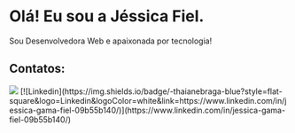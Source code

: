 # Olá! Eu sou a Jéssica Fiel.

Sou Desenvolvedora Web e apaixonada por tecnologia!

## Contatos:

<div>
<a href = "mailto:jessicagamafiel@gmail.com"><img src="https://img.shields.io/badge/Gmail-D14836?style=for-the-badge&logo=gmail&logoColor=white" target="_blank"></a>
[![Linkedin](https://img.shields.io/badge/-thaianebraga-blue?style=flat-square&logo=Linkedin&logoColor=white&link=https://www.linkedin.com/in/jessica-gama-fiel-09b55b140/)](https://www.linkedin.com/in/jessica-gama-fiel-09b55b140/)
</div>

